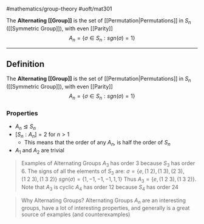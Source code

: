 #mathematics/group-theory #uoft/mat301 

The **Alternating [[Group]]** is the set of [[Permutation|Permutations]] in $S_{n}$ ([[Symmetric Group]]), with even [[Parity]]
$$A_{n}=\{\sigma\in S_{n}: sgn(\sigma)= 1\}$$

---
## Definition

The **Alternating [[Group]]** is the set of [[Permutation|Permutations]] in $S_{n}$ ([[Symmetric Group]]), with even [[Parity]]
$$A_{n}=\{\sigma\in S_{n}: sgn(\sigma)= 1\}$$
### Properties 
- $A_{n}\trianglelefteq S_{n}$
- $[S_{n}:A_{n}]=2$ for $n>1$
	- This means that the order of any $A_{n}$, is half the order of $S_{n}$
- $A_{1}$ and $A_{2}$ are trivial

> Examples of Alternating Groups
> 	$A_{3}$ has order $3$ because $S_{3}$ has order $6$. The signs of all the elements of $S_{3}$ are:
> 		 $\sigma = \{e, (1 \ 2), (1 \ 3), (2 \ 3),(1 \ 2 \ 3),(1 \ 3 \ 2)\}$
> 		 $sgn(\sigma)=\{1, -1, -1, -1, 1,1\}$
> 		 Thus $A_{3}=\{e, (1 \ 2 \ 3),(1 \ 3 \ 2)\}$. Note that $A_{3}$ is cyclic
> 	$A_{4}$ has order $12$ because $S_{4}$ has order 24

> Why Alternating Groups?
> 	Alternating Groups $A_{n}$ are an interesting groups, have a lot of interesting properties, and generally is a great source of examples (and counterexamples)